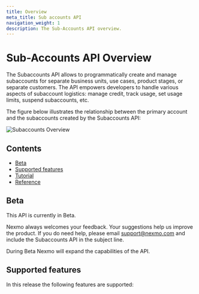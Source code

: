 ```yaml
---
title: Overview
meta_title: Sub accounts API
navigation_weight: 1
description: The Sub-Accounts API overview.
---
```


# Sub-Accounts API Overview

The Subaccounts API allows to programmatically create and manage subaccounts for separate business units, use cases, product stages, or separate customers. The API empowers developers to handle various aspects of subaccount logistics: manage credit, track usage, set usage limits, suspend subaccounts, etc.

The figure below illustrates the relationship between the primary account and the subaccounts created by the Subaccounts API:

![Subaccounts Overview](/assets/images/subaccounts_structure_v2.png)

## Contents

* [Beta](#beta)
* [Supported features](#supported-features)
* [Tutorial](#tutorials)
* [Reference](#reference)

## Beta

This API is currently in Beta.

Nexmo always welcomes your feedback. Your suggestions help us improve the product. If you do need help, please email [support@nexmo.com](mailto:support@nexmo.com) and include the Subaccounts API in the subject line.

During Beta Nexmo will expand the capabilities of the API.

## Supported features

In this release the following features are supported:

